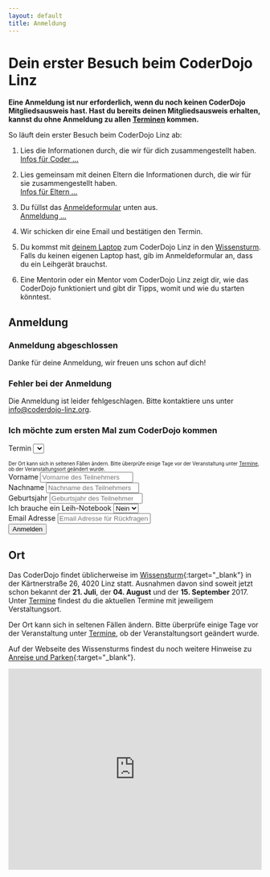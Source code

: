 ```yaml
---
layout: default
title: Anmeldung
---
```


# Dein erster Besuch beim CoderDojo Linz

**Eine Anmeldung ist nur erforderlich, wenn du noch keinen CoderDojo Mitgliedsausweis hast. Hast du bereits deinen Mitgliedsausweis erhalten, kannst du ohne Anmeldung zu allen <a href="termine.html">Terminen</a> kommen.**

So läuft dein erster Besuch beim CoderDojo Linz ab:

1. Lies die Informationen durch, die wir für dich zusammengestellt haben.<br/>
   <a class="btn btn-material-light-blue-700" href="/infos/kinder.html" target="_blank">Infos für Coder&nbsp;...</a>&nbsp;

1. Lies gemeinsam mit deinen Eltern die Informationen durch, die wir für sie zusammengestellt haben.<br/>
   <a class="btn btn-material-light-blue-700" href="/infos/kinder.html" target="_blank">Infos für Eltern&nbsp;...</a>&nbsp;

1. Du füllst das <a href="#form">Anmeldeformular</a> unten aus.<br/>
   <a class="btn btn-material-light-blue-700" href="#form">Anmeldung&nbsp;...</a>&nbsp;

1. Wir schicken dir eine Email und bestätigen den Termin.

1. Du kommst mit <a href="/infos/eltern.html#Laptop" target="_blank">deinem Laptop</a> zum CoderDojo Linz in den <a href="#Wissensturm">Wissensturm</a>. Falls du keinen eigenen Laptop hast, gib im Anmeldeformular an, dass du ein Leihgerät brauchst.

1. Eine Mentorin oder ein Mentor vom CoderDojo Linz zeigt dir, wie das CoderDojo funktioniert und gibt dir Tipps, womit und wie du starten könntest.

## <a name="form" />Anmeldung

<div class="row registration-form">
  <div class="col-sm-10 col-md-8 col-lg-6">
    <div class="card card-block">
        <div class="registration-finished hide">
            <h3>Anmeldung abgeschlossen</h3>
            <p>Danke für deine Anmeldung, wir freuen uns schon auf dich!</p>
        </div>
        <div class="registration-error hide">
            <h3>Fehler bei der Anmeldung</h3>
            <p>Die Anmeldung ist leider fehlgeschlagen. Bitte kontaktiere uns unter <a href="mailto:info@coderdojo-linz.org">info@coderdojo-linz.org</a>.</p>
        </div>
        <form class="registration" id="registration-form">
            <h3>Ich möchte zum ersten Mal zum CoderDojo kommen</h3>
            <div class="form-group">
                <label for="event">Termin</label>
                <select id="event" class="form-control">
                </select>
                <div style="padding-top: 15px"><small><small>Der Ort kann sich in seltenen Fällen ändern. Bitte überprüfe einige Tage vor der Veranstaltung unter <a href="termine.html" target="_blank">Termine</a>, ob der Veranstaltungsort geändert wurde.</small></small></div>
            </div>
            <div class="form-group">
                <label for="givenName">Vorname</label>
                <input type="text" class="form-control" id="givenName" placeholder="Vorname des Teilnehmers" required="required" 
                    oninvalid="this.setCustomValidity('Gib bitte den Vornamen des Teilnehmers an.')" oninput="setCustomValidity('')">
            </div>
            <div class="form-group">
                <label for="familyName">Nachname</label>
                <input type="text" class="form-control" id="familyName" placeholder="Nachname des Teilnehmers" required="required" 
                    oninvalid="this.setCustomValidity('Gib bitte den Nachnamen des Teilnehmers an.')" oninput="setCustomValidity('')">
            </div>
            <div class="form-group">
                <label for="yearOfBirth">Geburtsjahr</label>
                <input type="number" class="form-control" id="yearOfBirth" placeholder="Geburtsjahr des Teilnehmers" required="required"
                    oninvalid="this.setCustomValidity('Gib bitte das Geburtsjahr des Teilnehmers an.')" oninput="setCustomValidity('')">
            </div>
            <div class="form-group">
                <label for="rentalNotebook">Ich brauche ein Leih-Notebook</label>
                <select id="rentalNotebook" class="form-control">
                    <option value="no">Nein</option>
                    <option value="yes">Ja</option>
                </select>
            </div>
            <div class="form-group">
                <label for="email">Email Adresse</label>
                <input type="email" class="form-control" id="email" placeholder="Email Adresse für Rückfragen und Infos" required="required"
                    oninvalid="this.setCustomValidity('Gib uns bitte eine Email-Adresse, unter dir wir dich bei Fragen oder Termin-Änderungen erreichen können.')" oninput="setCustomValidity('')">
            </div>
            <div class="pull-right">
                <button type="submit" class="btn btn-material-light-blue-700">Anmelden</button>
            </div>
        </form>
    </div>
  </div>
</div>


## <a name="Wissensturm" />Ort

Das CoderDojo findet üblicherweise im [Wissensturm](http://www.linz.at/wissensturm/){:target="_blank"} in der Kärtnerstraße 26, 4020 Linz statt.
Ausnahmen davon sind soweit jetzt schon bekannt der **21. Juli**, der **04. August** und der **15. September** 2017. Unter [Termine](termine.html) findest du die aktuellen Termine mit jeweiligem Verstaltungsort.

Der Ort kann sich in seltenen Fällen ändern. Bitte überprüfe einige Tage vor der Veranstaltung unter <a href="termine.html" target="_blank">Termine</a>, ob der Veranstaltungsort geändert wurde.

Auf der Webseite des Wissensturms findest du noch weitere Hinweise zu [Anreise und Parken](http://www.linz.at/wissensturm/anreise.asp){:target="_blank"}.

<iframe frameborder="0" style="border: 0; width: 100%; height: 400px;" src="https://www.google.com/maps/embed/v1/place?q=Wissensturm%20Volkshochschule%20Linz%20Stadtbibliothek%2C%20K%C3%A4rntnerstra%C3%9Fe%2C%20Linz%2C%20Austria&key=AIzaSyAAgaQBWJByXn9NNkGVGGRFRxGXUWXxBXE" allowfullscreen></iframe>

<script language="javascript">

$.get("https://participants-management-service.azurewebsites.net/api/events/?past=false", function(data) {
    data.slice(1, 3).forEach(function(item) {
         $("#event").append("<option value=\"" + item._id + "\">" + (new moment(item.date)).format("DD. MMMM YYYY") + " - " + (item.location ? item.location : "Wissensturm") + "</option>");
    });
});

$("#registration-form").submit(function () {
    var url = "https://prod-26.northeurope.logic.azure.com:443/workflows/b6064052cfbc4d7995dfcd32ce28899a/triggers/manual/paths/invoke?api-version=2016-06-01&sp=%2Ftriggers%2Fmanual%2Frun&sv=1.0&sig=rFRMP5l-GmN8t0k0h2YHd98T5zMZp3DitjsQDmnkTos";

    var eventId = $("#event").val();

    var registration = {
        "eventId": eventId,
        "eventDate": $("#event option:selected").text(),
        "participants": {
            "email": $("#email").val(),
            "givenName": $("#givenName").val(),
            "familyName": $("#familyName").val(),
            "yearOfBirth": $("#yearOfBirth").val()
        },
        "needsComputer": $("#rentalNotebook").val() == "yes" ? true : false
    };

    $.post(url, JSON.stringify(registration), function(data) {
        $(".registration-finished").removeClass("hide");
        $(".registration").addClass("hide");
    }).fail(function() {
        $(".registration-error").removeClass("hide");
        $(".registration").addClass("hide");
    });

    return false;
});

</script>
